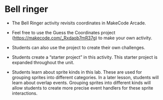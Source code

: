 # Bell ringer
- The Bell Ringer activity revisits coordinates in MakeCode Arcade.
- Feel free to use the Guess the Coordinates project (https://makecode.com/_Rxdaob7mR37g) to make your own activity.
- Students can also use the project to create their own challenges.
- Students create a “starter project” in this activity. This starter project is expanded throughout the unit.
  
- Students learn about sprite kinds in this lab. These are used for grouping sprites into different categories. In a later lesson, students will learn about overlap events. Grouping sprites into different kinds will allow students to create more precise event handlers for these sprite interactions.

